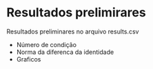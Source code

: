 # Resultados prelimirares
Resultados preliminares no arquivo results.csv
- Número de condição
- Norma da diferenca da identidade
- Graficos